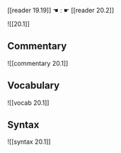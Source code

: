 [[reader 19.19]] ☚ : ☛ [[reader 20.2]]

![[20.1]]

## Commentary

![[commentary 20.1]]

## Vocabulary

![[vocab 20.1]]

## Syntax

![[syntax 20.1]]

